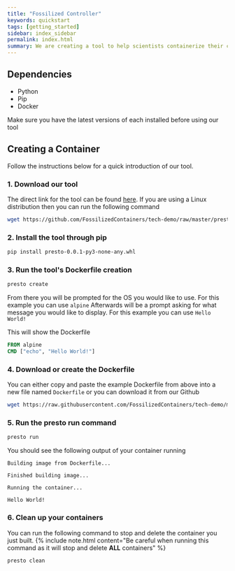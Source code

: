 ```yaml
---
title: "Fossilized Controller"
keywords: quickstart
tags: [getting_started]
sidebar: index_sidebar
permalink: index.html
summary: We are creating a tool to help scientists containerize their code.
---
```


## Dependencies
* Python
* Pip
* Docker

Make sure you have the latest versions of each installed before using our tool

## Creating a Container

Follow the instructions below for a quick introduction of our tool.

### 1. Download our tool
The direct link for the tool can be found [here](https://github.com/FossilizedContainers/tech-demo/raw/master/presto/dist/presto-0.0.1-py3-none-any.whl). If you
are using a Linux distribution then you can run the following command
```bash
wget https://github.com/FossilizedContainers/tech-demo/raw/master/presto/dist/presto-0.0.1-py3-none-any.whl
```

### 2. Install the tool through pip
```bash
pip install presto-0.0.1-py3-none-any.whl
```

### 3. Run the tool's Dockerfile creation
```bash
presto create
```

From there you will be prompted for the OS you would like to use. For this example you can use `alpine`
Afterwards will be a prompt asking for what message you would like to display. For this example you can use `Hello World!`

This will show the Dockerfile
```Dockerfile
FROM alpine
CMD ["echo", "Hello World!"]
```

### 4. Download or create the Dockerfile
You can either copy and paste the example Dockerfile from above into a new file named `Dockerfile` or you can download it from our Github
```bash
wget https://raw.githubusercontent.com/FossilizedContainers/tech-demo/master/C4/Dockerfile
```

### 5. Run the presto run command
```bash
presto run
```

You should see the following output of your container running
```
Building image from Dockerfile...

Finished building image...

Running the container...

Hello World!
```

### 6. Clean up your containers
You can run the following command to stop and delete the container you just built.
{% include note.html content="Be careful when running this command as it will stop and delete **ALL** containers" %}
```bash
presto clean
```
